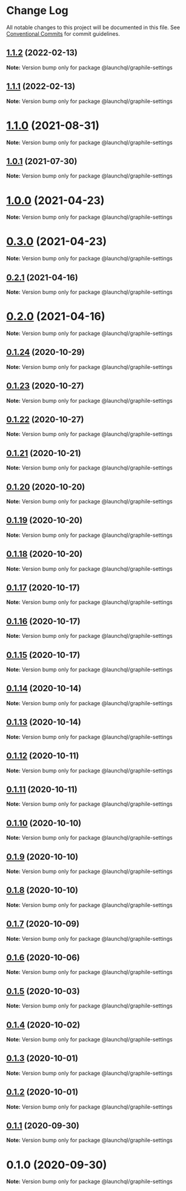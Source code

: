 # Change Log

All notable changes to this project will be documented in this file.
See [Conventional Commits](https://conventionalcommits.org) for commit guidelines.

## [1.1.2](https://github.com/launchql/launchql/compare/@launchql/graphile-settings@1.1.1...@launchql/graphile-settings@1.1.2) (2022-02-13)

**Note:** Version bump only for package @launchql/graphile-settings





## [1.1.1](https://github.com/launchql/launchql/compare/@launchql/graphile-settings@1.1.0...@launchql/graphile-settings@1.1.1) (2022-02-13)

**Note:** Version bump only for package @launchql/graphile-settings





# [1.1.0](https://github.com/launchql/launchql/compare/@launchql/graphile-settings@1.0.1...@launchql/graphile-settings@1.1.0) (2021-08-31)

**Note:** Version bump only for package @launchql/graphile-settings





## [1.0.1](https://github.com/launchql/launchql/compare/@launchql/graphile-settings@1.0.0...@launchql/graphile-settings@1.0.1) (2021-07-30)

**Note:** Version bump only for package @launchql/graphile-settings





# [1.0.0](https://github.com/launchql/launchql/compare/@launchql/graphile-settings@0.3.0...@launchql/graphile-settings@1.0.0) (2021-04-23)

**Note:** Version bump only for package @launchql/graphile-settings





# [0.3.0](https://github.com/launchql/launchql/compare/@launchql/graphile-settings@0.2.1...@launchql/graphile-settings@0.3.0) (2021-04-23)

**Note:** Version bump only for package @launchql/graphile-settings





## [0.2.1](https://github.com/launchql/launchql/compare/@launchql/graphile-settings@0.2.0...@launchql/graphile-settings@0.2.1) (2021-04-16)

**Note:** Version bump only for package @launchql/graphile-settings





# [0.2.0](https://github.com/launchql/launchql/compare/@launchql/graphile-settings@0.1.24...@launchql/graphile-settings@0.2.0) (2021-04-16)

**Note:** Version bump only for package @launchql/graphile-settings





## [0.1.24](https://github.com/launchql/launchql/compare/@launchql/graphile-settings@0.1.23...@launchql/graphile-settings@0.1.24) (2020-10-29)

**Note:** Version bump only for package @launchql/graphile-settings





## [0.1.23](https://github.com/launchql/launchql/compare/@launchql/graphile-settings@0.1.22...@launchql/graphile-settings@0.1.23) (2020-10-27)

**Note:** Version bump only for package @launchql/graphile-settings





## [0.1.22](https://github.com/launchql/launchql/compare/@launchql/graphile-settings@0.1.21...@launchql/graphile-settings@0.1.22) (2020-10-27)

**Note:** Version bump only for package @launchql/graphile-settings





## [0.1.21](https://github.com/launchql/launchql/compare/@launchql/graphile-settings@0.1.20...@launchql/graphile-settings@0.1.21) (2020-10-21)

**Note:** Version bump only for package @launchql/graphile-settings





## [0.1.20](https://github.com/launchql/launchql/compare/@launchql/graphile-settings@0.1.19...@launchql/graphile-settings@0.1.20) (2020-10-20)

**Note:** Version bump only for package @launchql/graphile-settings





## [0.1.19](https://github.com/launchql/launchql/compare/@launchql/graphile-settings@0.1.18...@launchql/graphile-settings@0.1.19) (2020-10-20)

**Note:** Version bump only for package @launchql/graphile-settings





## [0.1.18](https://github.com/launchql/launchql/compare/@launchql/graphile-settings@0.1.17...@launchql/graphile-settings@0.1.18) (2020-10-20)

**Note:** Version bump only for package @launchql/graphile-settings





## [0.1.17](https://github.com/launchql/launchql/compare/@launchql/graphile-settings@0.1.16...@launchql/graphile-settings@0.1.17) (2020-10-17)

**Note:** Version bump only for package @launchql/graphile-settings





## [0.1.16](https://github.com/launchql/launchql/compare/@launchql/graphile-settings@0.1.15...@launchql/graphile-settings@0.1.16) (2020-10-17)

**Note:** Version bump only for package @launchql/graphile-settings





## [0.1.15](https://github.com/launchql/launchql/compare/@launchql/graphile-settings@0.1.14...@launchql/graphile-settings@0.1.15) (2020-10-17)

**Note:** Version bump only for package @launchql/graphile-settings





## [0.1.14](https://github.com/launchql/launchql/compare/@launchql/graphile-settings@0.1.13...@launchql/graphile-settings@0.1.14) (2020-10-14)

**Note:** Version bump only for package @launchql/graphile-settings





## [0.1.13](https://github.com/launchql/launchql/compare/@launchql/graphile-settings@0.1.12...@launchql/graphile-settings@0.1.13) (2020-10-14)

**Note:** Version bump only for package @launchql/graphile-settings





## [0.1.12](https://github.com/launchql/launchql/compare/@launchql/graphile-settings@0.1.11...@launchql/graphile-settings@0.1.12) (2020-10-11)

**Note:** Version bump only for package @launchql/graphile-settings





## [0.1.11](https://github.com/launchql/launchql/compare/@launchql/graphile-settings@0.1.10...@launchql/graphile-settings@0.1.11) (2020-10-11)

**Note:** Version bump only for package @launchql/graphile-settings





## [0.1.10](https://github.com/launchql/launchql/compare/@launchql/graphile-settings@0.1.9...@launchql/graphile-settings@0.1.10) (2020-10-10)

**Note:** Version bump only for package @launchql/graphile-settings





## [0.1.9](https://github.com/launchql/launchql/compare/@launchql/graphile-settings@0.1.8...@launchql/graphile-settings@0.1.9) (2020-10-10)

**Note:** Version bump only for package @launchql/graphile-settings





## [0.1.8](https://github.com/launchql/launchql/compare/@launchql/graphile-settings@0.1.7...@launchql/graphile-settings@0.1.8) (2020-10-10)

**Note:** Version bump only for package @launchql/graphile-settings





## [0.1.7](https://github.com/launchql/launchql/compare/@launchql/graphile-settings@0.1.6...@launchql/graphile-settings@0.1.7) (2020-10-09)

**Note:** Version bump only for package @launchql/graphile-settings





## [0.1.6](https://github.com/launchql/launchql/compare/@launchql/graphile-settings@0.1.5...@launchql/graphile-settings@0.1.6) (2020-10-06)

**Note:** Version bump only for package @launchql/graphile-settings





## [0.1.5](https://github.com/launchql/launchql/compare/@launchql/graphile-settings@0.1.4...@launchql/graphile-settings@0.1.5) (2020-10-03)

**Note:** Version bump only for package @launchql/graphile-settings





## [0.1.4](https://github.com/launchql/launchql/compare/@launchql/graphile-settings@0.1.3...@launchql/graphile-settings@0.1.4) (2020-10-02)

**Note:** Version bump only for package @launchql/graphile-settings





## [0.1.3](https://github.com/launchql/launchql/compare/@launchql/graphile-settings@0.1.2...@launchql/graphile-settings@0.1.3) (2020-10-01)

**Note:** Version bump only for package @launchql/graphile-settings





## [0.1.2](https://github.com/launchql/launchql/compare/@launchql/graphile-settings@0.1.1...@launchql/graphile-settings@0.1.2) (2020-10-01)

**Note:** Version bump only for package @launchql/graphile-settings





## [0.1.1](https://github.com/launchql/launchql/compare/@launchql/graphile-settings@0.1.0...@launchql/graphile-settings@0.1.1) (2020-09-30)

**Note:** Version bump only for package @launchql/graphile-settings





# 0.1.0 (2020-09-30)

**Note:** Version bump only for package @launchql/graphile-settings
